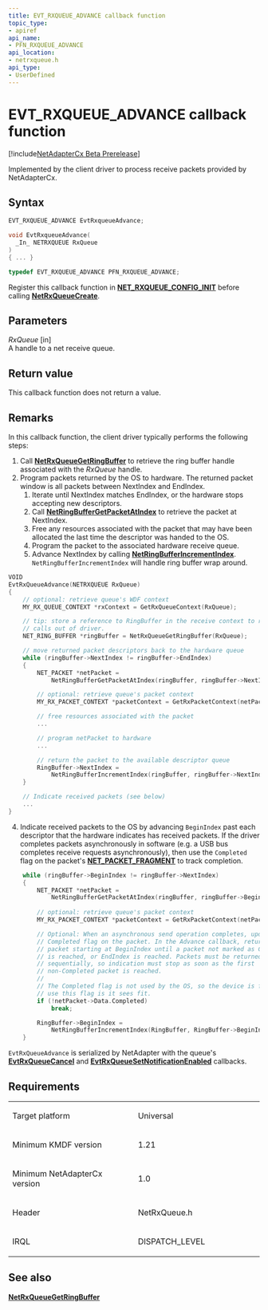 ```yaml
---
title: EVT_RXQUEUE_ADVANCE callback function
topic_type:
- apiref
api_name:
- PFN_RXQUEUE_ADVANCE
api_location:
- netrxqueue.h
api_type:
- UserDefined
---
```


# EVT_RXQUEUE_ADVANCE callback function


[!include[NetAdapterCx Beta Prerelease](../netcx-beta-prerelease.md)]

Implemented by the client driver to process receive packets provided by NetAdapterCx.

Syntax
------

```cpp
EVT_RXQUEUE_ADVANCE EvtRxqueueAdvance;

void EvtRxqueueAdvance(
  _In_ NETRXQUEUE RxQueue
)
{ ... }

typedef EVT_RXQUEUE_ADVANCE PFN_RXQUEUE_ADVANCE;
```

Register this callback function in [**NET_RXQUEUE_CONFIG_INIT**](net-rxqueue-config-init.md) before calling [**NetRxQueueCreate**](netrxqueuecreate.md).

Parameters
----------

*RxQueue* [in]  
A handle to a net receive queue.

Return value
------------

This callback function does not return a value.

Remarks
-------

In this callback function, the client driver typically performs the following steps:

1.  Call [**NetRxQueueGetRingBuffer**](netrxqueuegetringbuffer.md) to retrieve the ring buffer handle associated with the *RxQueue* handle.
2.  Program packets returned by the OS to hardware. The returned packet window is all packets between NextIndex and EndIndex.
    1.  Iterate until NextIndex matches EndIndex, or the hardware stops accepting new descriptors.
    2.  Call [**NetRingBufferGetPacketAtIndex**](netringbuffergetpacketatindex.md) to retrieve the packet at NextIndex.
    3.  Free any resources associated with the packet that may have been allocated the last time the descriptor was handed to the OS.
    4.  Program the packet to the associated hardware receive queue.
    5.  Advance NextIndex by calling [**NetRingBufferIncrementIndex**](NetRingBufferIncrementIndex.md). `NetRingBufferIncrementIndex` will handle ring buffer wrap around.

```cpp
VOID
EvtRxQueueAdvance(NETRXQUEUE RxQueue)
{
    // optional: retrieve queue's WDF context
    MY_RX_QUEUE_CONTEXT *rxContext = GetRxQueueContext(RxQueue);

    // tip: store a reference to RingBuffer in the receive context to reduce
    // calls out of driver.
    NET_RING_BUFFER *ringBuffer = NetRxQueueGetRingBuffer(RxQueue);

    // move returned packet descriptors back to the hardware queue
    while (ringBuffer->NextIndex != ringBuffer->EndIndex)
    {
        NET_PACKET *netPacket =
            NetRingBufferGetPacketAtIndex(ringBuffer, ringBuffer->NextIndex);

        // optional: retrieve queue's packet context
        MY_RX_PACKET_CONTEXT *packetContext = GetRxPacketContext(netPacket);

        // free resources associated with the packet
        ...

        // program netPacket to hardware
        ...

        // return the packet to the available descriptor queue
        RingBuffer->NextIndex =
            NetRingBufferIncrementIndex(ringBuffer, ringBuffer->NextIndex);
    }

    // Indicate received packets (see below)
    ...
}
```

4.  Indicate received packets to the OS by advancing `BeginIndex` past each descriptor that the hardware indicates has received packets. If the driver completes packets asynchronously in software (e.g. a USB bus completes receive requests asynchronously), then use the `Completed` flag on the packet's [**NET_PACKET_FRAGMENT**](net-packet-fragment.md) to track completion.

```cpp
    while (ringBuffer->BeginIndex != ringBuffer->NextIndex)
    {
        NET_PACKET *netPacket =
            NetRingBufferGetPacketAtIndex(ringBuffer, ringBuffer->BeginIndex);
        
        // optional: retrieve queue's packet context
        MY_RX_PACKET_CONTEXT *packetContext = GetRxPacketContext(netPacket);

        // Optional: When an asynchronous send operation completes, update the
        // Completed flag on the packet. In the Advance callback, return each
        // packet starting at BeginIndex until a packet not marked as Completed
        // is reached, or EndIndex is reached. Packets must be returned
        // sequentially, so indication must stop as soon as the first
        // non-Completed packet is reached.
        //
        // The Completed flag is not used by the OS, so the device is free to
        // use this flag is it sees fit.
        if (!netPacket->Data.Completed)
            break;

        RingBuffer->BeginIndex =
            NetRingBufferIncrementIndex(RingBuffer, RingBuffer->BeginIndex);
    }
```

`EvtRxQueueAdvance` is serialized by NetAdapter with the queue's [**EvtRxQueueCancel**](evt-rxqueue-cancel.md) and [**EvtRxQueueSetNotificationEnabled**](evt-rxqueue-set-notification-enabled.md) callbacks.

Requirements
------------

<table>
<colgroup>
<col width="50%" />
<col width="50%" />
</colgroup>
<tbody>
<tr class="odd">
<td align="left"><p>Target platform</p></td>
<td align="left">Universal</td>
</tr>
<tr class="even">
<td align="left"><p>Minimum KMDF version</p></td>
<td align="left"><p>1.21</p></td>
</tr>
<tr class="odd">
<td align="left"><p>Minimum NetAdapterCx version</p></td>
<td align="left"><p>1.0</p></td>
</tr>
<tr class="even">
<td align="left"><p>Header</p></td>
<td align="left">NetRxQueue.h</td>
</tr>
<tr class="odd">
<td align="left"><p>IRQL</p></td>
<td align="left"><p>DISPATCH_LEVEL</p></td>
</tr>
</tbody>
</table>

## See also


[**NetRxQueueGetRingBuffer**](netrxqueuegetringbuffer.md)

 

 






